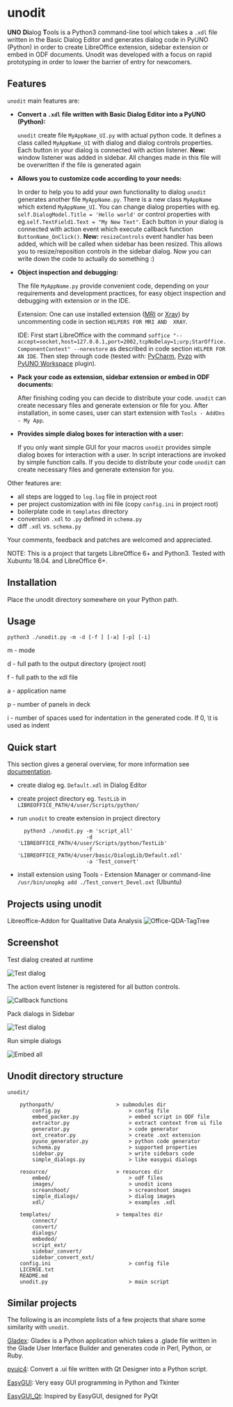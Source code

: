 # unodit

**UNO** **Di**alog **T**ools is a Python3 command-line tool which takes a `.xdl` file written in the Basic Dialog Editor and generates dialog code in PyUNO (Python) in order to create LibreOffice extension, sidebar extension or embed in ODF documents. Unodit was developed with a focus on rapid prototyping in order to lower the barrier of entry for newcomers.

## Features

`unodit` main features are:

- **Convert a `.xdl` file written with Basic Dialog Editor into a PyUNO (Python):**

    `unodit` create file `MyAppName_UI.py` with actual python code. It defines a class called `MyAppName_UI` with dialog and dialog controls properties. Each button in your dialog is connected with action listener. **New:** window listener was added in sidebar. All changes made in this file will be overwritten if the file is generated again


- **Allows you to customize code according to your needs:**

    In order to help you to add your own functionality to dialog `unodit` generates another file `MyAppName.py`. There is a new class `MyAppName` which extend `MyAppName_UI`. You can change dialog properties with eg. `self.DialogModel.Title = 'Hello world'` or control properties with eg.`self.TextField1.Text = "My New Text"`. Each button in your dialog is connected with action event which execute callback function `ButtonName_OnClick()`. **New:** `resizeControls` event handler has been added, which will be called when sidebar has been resized. This allows you to resize/reposition controls in the sidebar dialog.
    Now you can write down the code to actually do something :)
    
- **Object inspection and debugging:**
  
    The file `MyAppName.py` provide convenient code,  depending on your requirements and development practices, for easy object inspection and debugging with extension or in the IDE. 
    
    Extension: One can use installed extension ([MRI](https://github.com/hanya/MRI/releases) or [Xray](http://berma.pagesperso-orange.fr/index2.html)) by uncommenting code in section `HELPERS FOR MRI AND  XRAY`. 
    
    IDE: First start LibreOffice with the command `soffice "--accept=socket,host=127.0.0.1,port=2002,tcpNoDelay=1;urp;StarOffice.ComponentContext" --norestore` as described in code section `HELPER FOR AN IDE`. Then step through code (tested with: [PyCharm](https://www.jetbrains.com/pycharm/), [Pyzo](https://pyzo.org/) with [PyUNO Workspace](https://github.com/kelsa-pi/PyUNO_Workspace) plugin).
    
- **Pack your code as extension, sidebar extension or embed in ODF documents:**

    After finishing coding you can decide to distribute your code. `unodit` can create necessary files and generate extension or file for you. After installation, in some cases, user can start extension with `Tools - AddOns - My App`.

- **Provides simple dialog boxes for interaction with a user:**

    If you only want simple GUI for your macros `unodit` provides simple dialog boxes for interaction with a user. In script interactions are invoked by simple function calls. If you decide to distribute your code `unodit` can create necessary files and generate extension for you.

Other features are:
- all steps are logged to `log.log` file in project root
- per project customization with ini file (copy `config.ini` in project root)
- boilerplate code in `templates` directory
- conversion `.xdl` to `.py` defined in `schema.py`
- diff `.xdl` vs. `schema.py`

Your comments, feedback and patches are welcomed and appreciated.

NOTE:
This is a project that targets LibreOffice 6+ and Python3.
Tested with Xubuntu 18.04. and LibreOffice 6+.

## Installation

Place the unodit directory somewhere on your Python path.

## Usage
    python3 ./unodit.py -m -d [-f ] [-a] [-p] [-i]

m - mode

d - full path to the output directory (project root)

f  - full path to the xdl file

a - application name

p - number of panels in deck

i - number of spaces used for indentation in the generated code. If 0, \t is used as indent


## Quick start

This section gives a general overview, for more information see [documentation](https://github.com/kelsa-pi/unodit/wiki).

- create dialog eg. `Default.xdl` in Dialog Editor
- create project directory eg. `TestLib` in `LIBREOFFICE_PATH/4/user/Scripts/python/`
- run `unodit` to create extension in project directory

        python3 ./unodit.py -m 'script_all'
                            -d 'LIBREOFFICE_PATH/4/user/Scripts/python/TestLib'
                            -f 'LIBREOFFICE_PATH/4/user/basic/DialogLib/Default.xdl'
                            -a 'Test_convert'

- install extension using Tools - Extension Manager or command-line `/usr/bin/unopkg add ./Test_convert_Devel.oxt` (Ubuntu)

## Projects using unodit
Libreoffice-Addon for Qualitative Data Analysis ![Office-QDA-TagTree](https://github.com/jdittrich/Office-QDA-TagTree)

## Screenshot

Test dialog created at runtime

![Test dialog](resource/screenshot/Example_dialog.png)

The action event listener is registered for all button controls.

![Callback functions](resource/screenshot/Button_event.png)

Pack dialogs in Sidebar

![Test dialog](resource/screenshot/Sidebar_panels.png)

Run simple dialogs

![Embed all](resource/screenshot/Macros_simple_dialogs.png)

## Unodit directory structure

    unodit/

        pythonpath/                    > submodules dir
            config.py                      > config file
            embed_packer.py                > embed script in ODF file
            extractor.py                   > extract context from ui file
            generator.py                   > code generator
            oxt_creator.py                 > create .oxt extension
            pyuno_generator.py             > python code generator
            schema.py                      > supported properties
            sidebar.py                     > write sidebars code
            simple_dialogs.py              > like easygui dialogs

        resource/                      > resources dir
            embed/                         > odf files
            images/                        > unodit icons
            screanshoot/                   > screanshoot images
            simple_dialogs/                > dialog images
            xdl/                           > examples .xdl

        templates/                     > tempaltes dir
            connect/
            convert/
            dialogs/
            embeded/
            script_ext/
            sidebar_convert/
            sidebar_convert_ext/
        config.ini                         > config file
        LICENSE.txt
        README.md
        unodit.py                          > main script


## Similar projects

The following is an incomplete lists of a few projects that share some similarity with `unodit`.

[Gladex](https://launchpad.net/gladex): Gladex is a Python application which takes a .glade file written in the Glade User Interface Builder and generates code in Perl, Python, or Ruby.

[pyuic4](http://pyqt.sourceforge.net/Docs/PyQt4/designer.html#the-uic-module): Convert a .ui file written with Qt Designer into a Python script.

[EasyGUI](https://sourceforge.net/projects/easygui): Very easy GUI programming in Python and Tkinter

[EasyGUI_Qt](https://github.com/aroberge/easygui_qt): Inspired by EasyGUI, designed for PyQt
